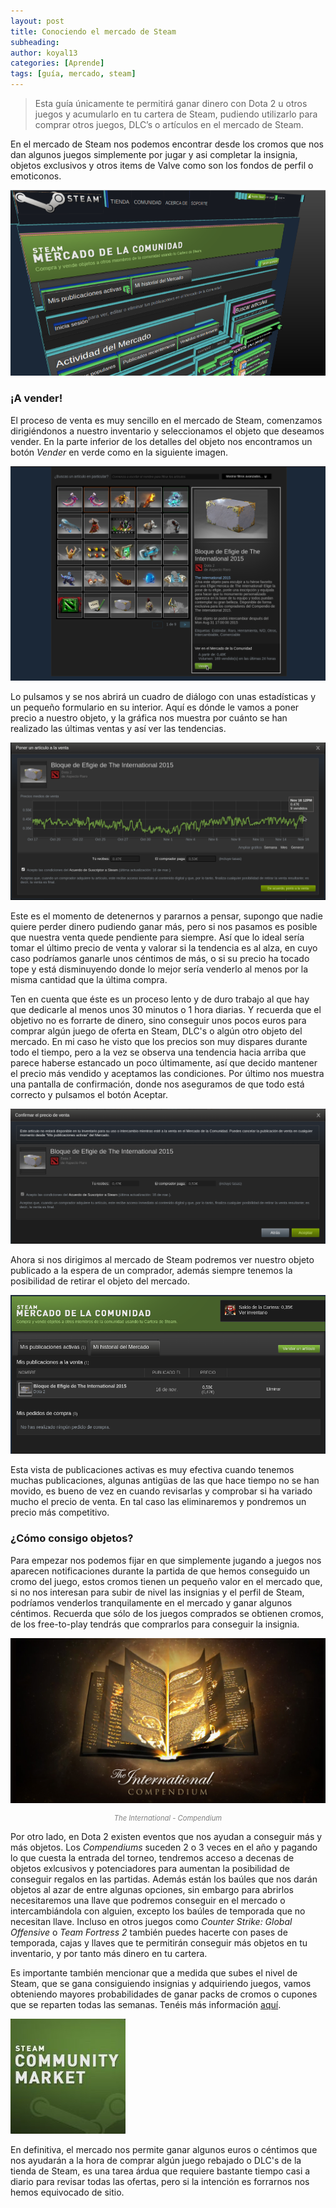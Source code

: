 ```yaml
---
layout: post
title: Conociendo el mercado de Steam
subheading: 
author: koyal13
categories: [Aprende]
tags: [guía, mercado, steam]
---
```


> Esta guía únicamente te permitirá ganar dinero con Dota 2 u otros juegos y acumularlo en tu cartera de Steam, pudiendo utilizarlo para comprar otros juegos, DLC’s o artículos en el mercado de Steam.

En el mercado de Steam nos podemos encontrar desde los cromos que nos dan algunos juegos simplemente por jugar y asi completar la insignia, objetos exclusivos y otros items de Valve como son los fondos de perfil o emoticonos.

![](/assets/images/2015/11/Captura-de-pantalla-de-2015-11-15-174055.png)

### ¡A vender!

El proceso de venta es muy sencillo en el mercado de Steam, comenzamos dirigiéndonos a nuestro inventario y seleccionamos el objeto que deseamos vender. En la parte inferior de los detalles del objeto nos encontramos un botón *Vender* en verde como en la siguiente imagen.

![](/assets/images/2015/09/clicksellingdota2object.png)

Lo pulsamos y se nos abrirá un cuadro de diálogo con unas estadísticas y un pequeño formulario en su interior. Aquí es dónde le vamos a poner precio a nuestro objeto, y la gráfica nos muestra por cuánto se han realizado las últimas ventas y así ver las tendencias.

![](/assets/images/2015/09/stadisticssellingdota2object.png)

Este es el momento de detenernos y pararnos a pensar, supongo que nadie quiere perder dinero pudiendo ganar más, pero si nos pasamos es posible que nuestra venta quede pendiente para siempre. Así que lo ideal sería tomar el último precio de venta y valorar si la tendencia es al alza, en cuyo caso podríamos ganarle unos céntimos de más, o si su precio ha tocado tope y está disminuyendo donde lo mejor sería venderlo al menos por la misma cantidad que la última compra.

Ten en cuenta que éste es un proceso lento y de duro trabajo al que hay que dedicarle al menos unos 30 minutos o 1 hora diarias. Y recuerda que el objetivo no es forrarte de dinero, sino conseguir unos pocos euros para comprar algún juego de oferta en Steam, DLC's o algún otro objeto del mercado. En mi caso he visto que los precios son muy dispares durante todo el tiempo, pero a la vez se observa una tendencia hacia arriba que parece haberse estancado un poco últimamente, así que decido mantener el precio más vendido y aceptamos las condiciones. Por último nos muestra una pantalla de confirmación, donde nos aseguramos de que todo está correcto y pulsamos el botón Aceptar.

![](/assets/images/2015/09/confirmsellingdota2object.png)

Ahora si nos dirigimos al mercado de Steam podremos ver nuestro objeto publicado a la espera de un comprador, además siempre tenemos la posibilidad de retirar el objeto del mercado.

![](/assets/images/2015/09/showselledobject.png)

Esta vista de publicaciones activas es muy efectiva cuando tenemos muchas publicaciones, algunas antigüas de las que hace tiempo no se han movido, es bueno de vez en cuando revisarlas y comprobar si ha variado mucho el precio de venta. En tal caso las eliminaremos y pondremos un precio más competitivo.

### ¿Cómo consigo objetos?

Para empezar nos podemos fijar en que simplemente jugando a juegos nos aparecen notificaciones durante la partida de que hemos conseguido un cromo del juego, estos cromos tienen un pequeño valor en el mercado que, si no nos interesan para subir de nivel las insignias y el perfil de Steam, podríamos venderlos tranquilamente en el mercado y ganar algunos céntimos. Recuerda que sólo de los juegos comprados se obtienen cromos, de los free-to-play tendrás que comprarlos para conseguir la insignia.

![](/assets/images/2015/11/compendium_image.jpg)

<p style="color:gray; font-size:80%;" align="center"><i>The International - Compendium</i></p>

Por otro lado, en Dota 2 existen eventos que nos ayudan a conseguir más y más objetos. Los *Compendiums* suceden 2 o 3 veces en el año y pagando lo que cuesta la entrada del torneo, tendremos acceso a decenas de objetos exlcusivos y potenciadores para aumentan la posibilidad de conseguir regalos en las partidas. Además están los baúles que nos darán objetos al azar de entre algunas opciones, sin embargo para abrirlos necesitaremos una llave que podremos conseguir en el mercado o intercambiándola con alguien, excepto los baúles de temporada que no necesitan llave. Incluso en otros juegos como *Counter Strike: Global Offensive* o *Team Fortress 2* también puedes hacerte con pases de temporada, cajas y llaves que te permitirán conseguir más objetos en tu inventario, y por tanto más dinero en tu cartera.

Es importante también mencionar que a medida que subes el nivel de Steam, que se gana consiguiendo insignias y adquiriendo juegos, vamos obteniendo mayores probabilidades de ganar packs de cromos o cupones que se reparten todas las semanas. Tenéis más información [aquí](http://steamcommunity.com/tradingcards?l=spanish).

![](/assets/images/2015/11/c2a1ea55de62d4ec03f0f9ca9dfa85f2b14112c2_full.jpg)

En definitiva, el mercado nos permite ganar algunos euros o céntimos que nos ayudarán a la hora de comprar algún juego rebajado o DLC's de la tienda de Steam, es una tarea árdua que requiere bastante tiempo casi a diario para revisar todas las ofertas, pero si la intención es forrarnos nos hemos equivocado de sitio.
